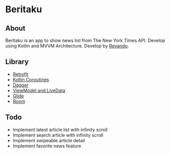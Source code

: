 # Beritaku

## About
Beritaku is an app to show news list from The New York Times API. Develop using Kotlin and MVVM Architecture. Develop by [Revando](mailto:revando@outlook.com).

## Library
- [Retrofit](https://github.com/square/retrofit)
- [Kotlin Coroutines](https://github.com/Kotlin/kotlinx.coroutines)
- [Dagger](https://github.com/google/dagger)
- [ViewModel and LiveData](https://developer.android.com/topic/libraries/architecture/viewmodel)
- [Glide](https://github.com/bumptech/glide)
- [Room](https://developer.android.com/topic/libraries/architecture/room)

## Todo
- Implement latest article list with infinity scroll
- Implement search article with infinity scroll
- Implement swipeable article detail
- Implement favorite news feature